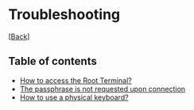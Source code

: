 # Troubleshooting

[[Back](../README.md)]

## Table of contents
* [How to access the Root Terminal?](can_I_access_the_root_terminal.md)
* [The passphrase is not requested upon connection](passphrase.md)
* [How to use a physical keyboard?](physical_keyboard.md)
